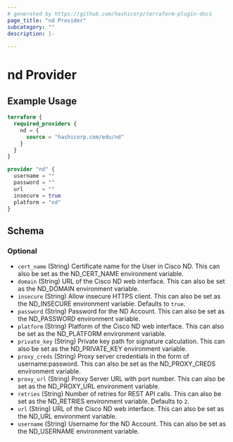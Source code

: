 ```yaml
---
# generated by https://github.com/hashicorp/terraform-plugin-docs
page_title: "nd Provider"
subcategory: ""
description: |-
  
---
```


# nd Provider



## Example Usage

```terraform
terraform {
  required_providers {
    nd = {
      source = "hashicorp.com/edu/nd"
    }
  }
}

provider "nd" {
  username = ""
  password = ""
  url      = ""
  insecure = true
  platform = "nd"
}
```

<!-- schema generated by tfplugindocs -->
## Schema

### Optional

- `cert_name` (String) Certificate name for the User in Cisco ND. This can also be set as the ND_CERT_NAME environment variable.
- `domain` (String) URL of the Cisco ND web interface. This can also be set as the ND_DOMAIN environment variable.
- `insecure` (String) Allow insecure HTTPS client. This can also be set as the ND_INSECURE environment variable. Defaults to `true`.
- `password` (String) Password for the ND Account. This can also be set as the ND_PASSWORD environment variable.
- `platform` (String) Platform of the Cisco ND web interface. This can also be set as the ND_PLATFORM environment variable.
- `private_key` (String) Private key path for signature calculation. This can also be set as the ND_PRIVATE_KEY environment variable.
- `proxy_creds` (String) Proxy server credentials in the form of username:password. This can also be set as the ND_PROXY_CREDS environment variable.
- `proxy_url` (String) Proxy Server URL with port number. This can also be set as the ND_PROXY_URL environment variable.
- `retries` (String) Number of retries for REST API calls. This can also be set as the ND_RETRIES environment variable. Defaults to `2`.
- `url` (String) URL of the Cisco ND web interface. This can also be set as the ND_URL environment variable.
- `username` (String) Username for the ND Account. This can also be set as the ND_USERNAME environment variable.
